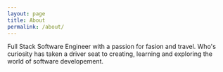```yaml
---
layout: page
title: About
permalink: /about/
---
```


Full Stack Software Engineer with a passion for fasion and travel. Who's curiosity
has taken a driver seat to creating, learning and exploring the world of software
developement.